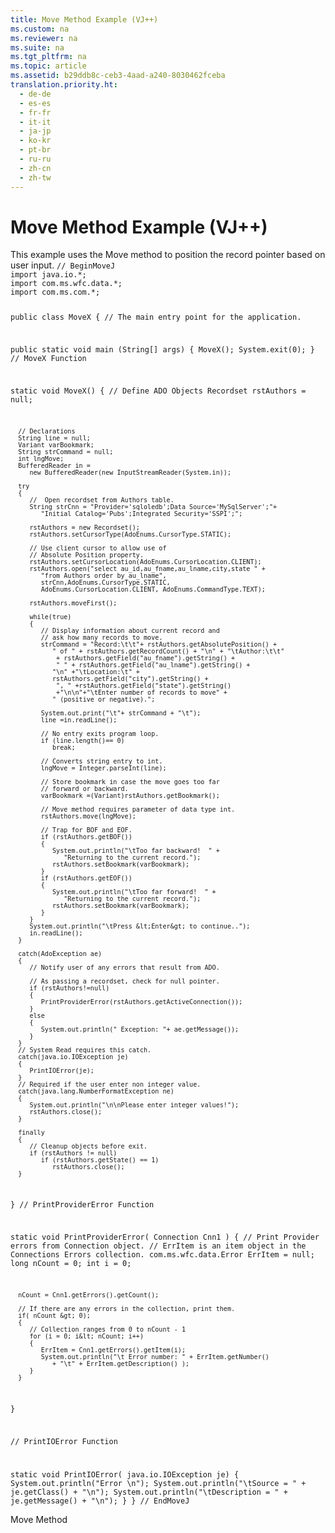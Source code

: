 ```yaml
---
title: Move Method Example (VJ++)
ms.custom: na
ms.reviewer: na
ms.suite: na
ms.tgt_pltfrm: na
ms.topic: article
ms.assetid: b29ddb8c-ceb3-4aad-a240-8030462fceba
translation.priority.ht: 
  - de-de
  - es-es
  - fr-fr
  - it-it
  - ja-jp
  - ko-kr
  - pt-br
  - ru-ru
  - zh-cn
  - zh-tw
---
```

# Move Method Example (VJ++)
<?xml version="1.0" encoding="utf-8"?>
<developerReferenceWithoutSyntaxDocument xmlns="http://ddue.schemas.microsoft.com/authoring/2003/5" xmlns:xlink="http://www.w3.org/1999/xlink" xmlns:xsi="http://www.w3.org/2001/XMLSchema-instance" xsi:schemaLocation="http://ddue.schemas.microsoft.com/authoring/2003/5 http://dduestorage.blob.core.windows.net/ddueschema/developer.xsd">
  <introduction>
    <para>This example uses the <legacyLink xlink:href="13fe9381-d00b-4f4a-9162-83c3f21b3837">Move</legacyLink> method to position the record pointer based on user input.</para>
    <code>// BeginMoveJ
import java.io.*;
import com.ms.wfc.data.*;
import com.ms.com.*;

public class MoveX
{
   // The main entry point for the application.

   public static void main (String[] args)
   {
      MoveX();
      System.exit(0);
   }
   // MoveX Function

   static void MoveX()
   {
      // Define ADO Objects
      Recordset rstAuthors = null;

      // Declarations
      String line = null;
      Variant varBookmark;
      String strCommand = null;
      int lngMove;
      BufferedReader in = 
         new BufferedReader(new InputStreamReader(System.in));

      try
      {
         //  Open recordset from Authors table.
         String strCnn = "Provider='sqloledb';Data Source='MySqlServer';"+
            "Initial Catalog='Pubs';Integrated Security='SSPI';";

         rstAuthors = new Recordset();
         rstAuthors.setCursorType(AdoEnums.CursorType.STATIC);

         // Use client cursor to allow use of
         // Absolute Position property.
         rstAuthors.setCursorLocation(AdoEnums.CursorLocation.CLIENT);
         rstAuthors.open("select au_id,au_fname,au_lname,city,state " + 
            "from Authors order by au_lname", 
            strCnn,AdoEnums.CursorType.STATIC, 
            AdoEnums.CursorLocation.CLIENT, AdoEnums.CommandType.TEXT);

         rstAuthors.moveFirst();

         while(true)
         {
            // Display information about current record and
            // ask how many records to move.
            strCommand = "Record:\t\t"+ rstAuthors.getAbsolutePosition() + 
               " of " + rstAuthors.getRecordCount() + "\n" + "\tAuthor:\t\t"
                + rstAuthors.getField("au_fname").getString() + 
                " " + rstAuthors.getField("au_lname").getString() + 
               "\n" +"\tLocation:\t" + 
               rstAuthors.getField("city").getString() +
                ", " +rstAuthors.getField("state").getString()
                +"\n\n"+"\tEnter number of records to move" +
               " (positive or negative).";

            System.out.print("\t"+ strCommand + "\t");
            line =in.readLine();

            // No entry exits program loop.
            if (line.length()== 0)
               break;

            // Converts string entry to int.
            lngMove = Integer.parseInt(line);

            // Store bookmark in case the move goes too far
            // forward or backward.
            varBookmark =(Variant)rstAuthors.getBookmark();

            // Move method requires parameter of data type int.
            rstAuthors.move(lngMove);

            // Trap for BOF and EOF.
            if (rstAuthors.getBOF())
            {
               System.out.println("\tToo far backward!  " +
                  "Returning to the current record.");
               rstAuthors.setBookmark(varBookmark);
            }
            if (rstAuthors.getEOF())
            {
               System.out.println("\tToo far forward!  " +
                  "Returning to the current record.");
               rstAuthors.setBookmark(varBookmark);
            }
         }
         System.out.println("\tPress &lt;Enter&gt; to continue..");
         in.readLine();
      }

      catch(AdoException ae)
      {
         // Notify user of any errors that result from ADO.

         // As passing a recordset, check for null pointer.
         if (rstAuthors!=null)
         {
            PrintProviderError(rstAuthors.getActiveConnection());
         }
         else
         {
            System.out.println(" Exception: "+ ae.getMessage());
         }
      }
      // System Read requires this catch.
      catch(java.io.IOException je)
      {
         PrintIOError(je);
      }
      // Required if the user enter non integer value.
      catch(java.lang.NumberFormatException ne)
      {
         System.out.println("\n\nPlease enter integer values!");
         rstAuthors.close();
      }   
      
      finally
      {
         // Cleanup objects before exit.   
         if (rstAuthors != null)
            if (rstAuthors.getState() == 1)
               rstAuthors.close();
      }
   }
   // PrintProviderError Function

   static void PrintProviderError( Connection Cnn1 )
   {
      // Print Provider errors from Connection object.
      // ErrItem is an item object in the Connections Errors collection.
      com.ms.wfc.data.Error  ErrItem = null;
      long nCount = 0;
      int  i      = 0;

      nCount = Cnn1.getErrors().getCount();

      // If there are any errors in the collection, print them.
      if( nCount &gt; 0);
      {
         // Collection ranges from 0 to nCount - 1
         for (i = 0; i&lt; nCount; i++)
         {
            ErrItem = Cnn1.getErrors().getItem(i);
            System.out.println("\t Error number: " + ErrItem.getNumber()
               + "\t" + ErrItem.getDescription() );
         }
      }

   }

   // PrintIOError Function

   static void PrintIOError( java.io.IOException je)
   {
      System.out.println("Error \n");
      System.out.println("\tSource = " + je.getClass() + "\n");
      System.out.println("\tDescription = " + je.getMessage() + "\n");
   }
}
// EndMoveJ
</code>
  </introduction>
  <relatedTopics>
<link xlink:href="13fe9381-d00b-4f4a-9162-83c3f21b3837">Move Method</link>
</relatedTopics>
</developerReferenceWithoutSyntaxDocument>